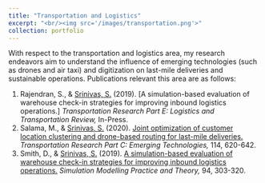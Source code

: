 ```yaml
---
title: "Transportation and Logistics"
excerpt: "<br/><img src='/images/transportation.png'>"
collection: portfolio
---
```

With respect to the transportation and logistics area, my research endeavors aim to understand the influence of emerging  technologies (such as drones and air taxi) and digitization on last-mile deliveries and sustainable operations. Publications relevant this area are as follows:

1. Rajendran, S., & <ins>Srinivas, S.</ins> (2019). [A simulation-based evaluation of warehouse check-in strategies for improving inbound logistics operations.] *Transportation Research Part E: Logistics and Transportation Review,* In-Press.
1. Salama, M., & <ins>Srinivas, S.</ins> (2020). [Joint optimization of customer location clustering and drone-based routing for last-mile deliveries.](https://www.sciencedirect.com/science/article/pii/S0968090X19310332?casa_token=ZRVFdZODbBgAAAAA:CATxre92CYOXZ8dVcQP8fzoteH_ZhPjTfOCE17zNjg9tv0sGHBYg7_P9rVJs6lebJt-0z8m0Xw) *Transportation Research Part C: Emerging Technologies,* 114, 620-642.
1. Smith, D., & <ins>Srinivas, S.</ins> (2019). [A simulation-based evaluation of warehouse check-in strategies for improving inbound logistics operations.](https://www.sciencedirect.com/science/article/pii/S1569190X19300280?casa_token=hWxg71ZRBYEAAAAA:plaHS0PoFUcaydun1PC-H1jrAYSThpUgZcSJQ8bHl1nTMR6cSpDHuPRuaTN_5ZaDJa8SnL1jiw) *Simulation Modelling Practice and Theory,* 94, 303-320.